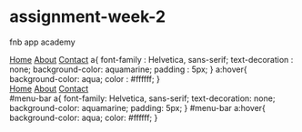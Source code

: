 # assignment-week-2
fnb app academy 
<head>
<link rel="stylesheet" href="style.css">
</head>
<body>
<a href="index.html">Home</a>
<a href="#">About</a>
<a href="#">Contact</a>
</body>
a{
font-family : Helvetica, sans-serif;
text-decoration : none;
background-color: aquamarine;
padding : 5px;
}
a:hover{
background-color: aqua;
color : #ffffff;
} 
<div id="menu-bar">
<a href="index.html">Home</a>
<a href="#">About</a>
<a href="#">Contact</a>
</div> 
#menu-bar a{
font-family: Helvetica, sans-serif;
text-decoration: none;
background-color: aquamarine;
padding: 5px;
}
#menu-bar a:hover{
background-color: aqua;
color: #ffffff;
} 
